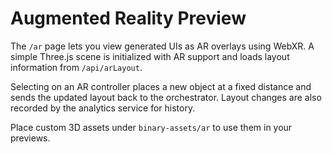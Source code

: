 # Augmented Reality Preview

The `/ar` page lets you view generated UIs as AR overlays using WebXR. A simple
Three.js scene is initialized with AR support and loads layout information from
`/api/arLayout`.

Selecting on an AR controller places a new object at a fixed distance and sends
the updated layout back to the orchestrator. Layout changes are also recorded by
the analytics service for history.

Place custom 3D assets under `binary-assets/ar` to use them in your previews.
